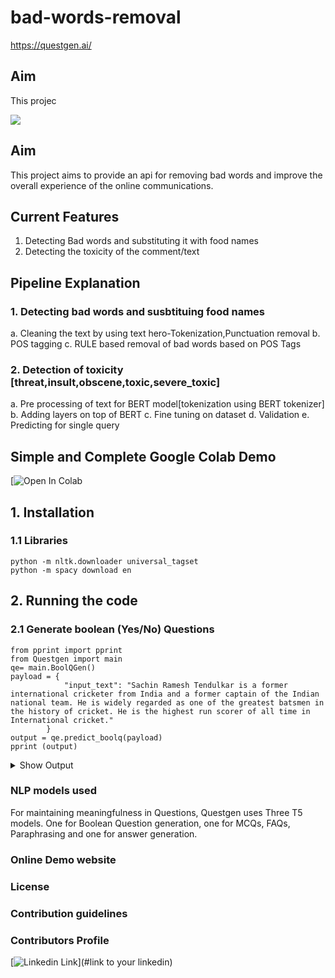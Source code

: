 # bad-words-removal<br>
https://questgen.ai/  


## Aim

This projec


<img src= './quest.gif' >

## Aim
This project aims to provide an api for removing bad words and improve the overall experience of the online communications.


## Current Features
1. Detecting Bad words and substituting it with food names
2. Detecting the toxicity of the comment/text

## Pipeline Explanation
### **1**. Detecting bad words and susbtituing food names

a. Cleaning the text by using text hero-Tokenization,Punctuation removal
b. POS tagging 
c. RULE based removal of bad words based on POS Tags

###  2. Detection of toxicity [threat,insult,obscene,toxic,severe_toxic]
a. Pre processing of text for BERT model[tokenization using BERT tokenizer]
b. Adding layers on top of BERT
c. Fine tuning on dataset
d. Validation 
e. Predicting for single query    
    

## Simple and Complete Google Colab Demo
[![Open In Colab]()


## 1. Installation

### 1.1 Libraries
```
python -m nltk.downloader universal_tagset
python -m spacy download en 
```

## 2. Running the code

### 2.1 Generate boolean (Yes/No) Questions
```
from pprint import pprint
from Questgen import main
qe= main.BoolQGen()
payload = {
            "input_text": "Sachin Ramesh Tendulkar is a former international cricketer from India and a former captain of the Indian national team. He is widely regarded as one of the greatest batsmen in the history of cricket. He is the highest run scorer of all time in International cricket."
        }
output = qe.predict_boolq(payload)
pprint (output)
```

<details>
<summary>Show Output</summary>

```
'Boolean Questions': ['Is sachin ramesh tendulkar the highest run scorer in '
                       'cricket?',
                       'Is sachin ramesh tendulkar the highest run scorer in '
                       'cricket?',
                       'Is sachin tendulkar the highest run scorer in '
                       'cricket?']

```
</details>


### NLP models used

For maintaining meaningfulness in Questions, Questgen uses Three T5 models. One for Boolean Question generation, one for MCQs, FAQs, Paraphrasing and one for answer generation.

### Online Demo website


### License


### Contribution guidelines


### Contributors Profile




[![Linkedin Link](linkedin.png)](#link to your linkedin)
